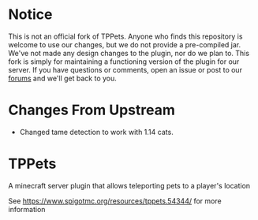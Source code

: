 # Notice
This is not an official fork of TPPets. Anyone who finds this repository is welcome to use our changes, but we do not provide a pre-compiled jar. We've not made any design changes to the plugin, nor do we plan to. This fork is simply for maintaining a functioning version of the plugin for our server. If you have questions or comments, open an issue or post to our [forums](https://www.peacefulcraft.net/) and we'll get back to you.

# Changes From Upstream
- Changed tame detection to work with 1.14 cats.

# TPPets
A minecraft server plugin that allows teleporting pets to a player's location

See https://www.spigotmc.org/resources/tppets.54344/ for more information
